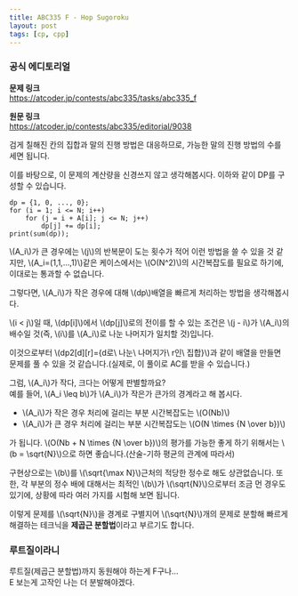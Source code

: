 ```yaml
---
title: ABC335 F - Hop Sugoroku
layout: post
tags: [cp, cpp]
---
```

### 공식 에디토리얼
**문제 링크**  
<https://atcoder.jp/contests/abc335/tasks/abc335_f>

**원문 링크**  
<https://atcoder.jp/contests/abc335/editorial/9038>

검게 칠해진 칸의 집합과 말의 진행 방법은 대응하므로, 가능한 말의 진행 방법의 수를 세면 됩니다.

이를 바탕으로, 이 문제의 계산량을 신경쓰지 않고 생각해봅시다. 이하와 같이 DP를 구성할 수 있습니다.

```
dp = {1, 0, ..., 0};
for (i = 1; i <= N; i++)
    for (j = i + A[i]; j <= N; j++)
        dp[j] += dp[i];
print(sum(dp));
```

\\(A_i\\)가 큰 경우에는 \\(j\\)의 반복문이 도는 횟수가 적어 이런 방법을 쓸 수 있을 것 같지만, \\(A_i=(1,1,...,1)\\)같은 케이스에서는 \\(O(N^2)\\)의 시간복잡도를 필요로 하기에, 이대로는 통과할 수 없습니다.

그렇다면, \\(A_i\\)가 작은 경우에 대해 \\(dp\\)배열을 빠르게 처리하는 방법을 생각해봅시다.

\\(i < j\\)일 때, \\(dp[i]\\)에서 \\(dp[j]\\)로의 전이를 할 수 있는 조건은 \\(j - i\\)가 \\(A_i\\)의 배수일 것(즉, \\(i\\)를 \\(A_i\\)로 나눈 나머지가 일치할 것)입니다.

이것으로부터 \\(dp2[d][r]=\{d로\ 나눈\ 나머지가\ r인\ 집합\}\\)과 같이 배열을 만들면 문제를 풀 수 있을 것 같습니다.(실제로, 이 풀이로 AC를 받을 수 있습니다.)

그럼, \\(A_i\\)가 작다, 크다는 어떻게 판별할까요?  
예를 들어, \\(A_i \leq b\\)가 \\(A_i\\)가 작은가 큰가의 경계라고 해 봅시다.

- \\(A_i\\)가 작은 경우 처리에 걸리는 부분 시간복잡도는 \\(O(Nb)\\)
- \\(A_i\\)가 큰 경우 처리에 걸리는 부분 시간복잡도는 \\(O(N \times {N \over b})\\)

가 됩니다. \\(O(Nb + N \times {N \over b})\\)의 평가를 가능한 좋게 하기 위해서는 \\(b = \sqrt{N}\\)으로 하면 좋습니다.(산술-기하 평균의 관계에 따라서)

구현상으로는 \\(b\\)를 \\(\sqrt{\max N}\\)근처의 적당한 정수로 해도 상관없습니다. 또한, 각 부분의 정수 배에 대해서는 최적인 \\(b\\)가 \\(\sqrt{N}\\)으로부터 조금 먼 경우도 있기에, 상황에 따라 여러 가지를 시험해 보면 됩니다.

이렇게 문제를 \\(\sqrt{N}\\)을 경계로 구별지어 \\(\sqrt{N}\\)개의 문제로 분할해 빠르게 해결하는 테크닉을 **제곱근 분할법**이라고 부르기도 합니다.

### 루트질이라니
루트질(제곱근 분할법)까지 동원해야 하는게 F구나...  
E 보는게 고작인 나는 더 분발해야겠다.
